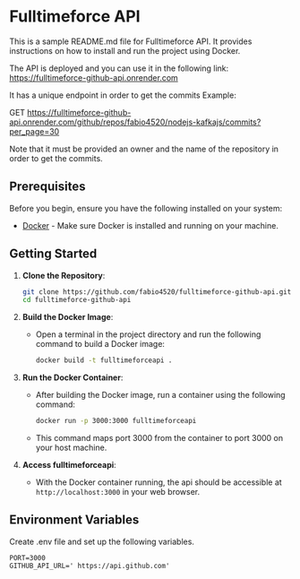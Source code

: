 # Fulltimeforce API

This is a sample README.md file for Fulltimeforce API. It provides instructions on how to install and run the project using Docker.

The API is deployed and you can use it in the following link: https://fulltimeforce-github-api.onrender.com

It has a unique endpoint in order to get the commits
Example:

GET https://fulltimeforce-github-api.onrender.com/github/repos/fabio4520/nodejs-kafkajs/commits?per_page=30

Note that it must be provided an owner and the name of the repository in order to get the commits.

## Prerequisites

Before you begin, ensure you have the following installed on your system:

- [Docker](https://www.docker.com/get-started) - Make sure Docker is installed and running on your machine.

## Getting Started

1. **Clone the Repository**:

   ```bash
   git clone https://github.com/fabio4520/fulltimeforce-github-api.git
   cd fulltimeforce-github-api
   ```

2. **Build the Docker Image**:

   - Open a terminal in the project directory and run the following command to build a Docker image:

     ```bash
     docker build -t fulltimeforceapi .
     ```

3. **Run the Docker Container**:

   - After building the Docker image, run a container using the following command:

     ```bash
     docker run -p 3000:3000 fulltimeforceapi
     ```

   - This command maps port 3000 from the container to port 3000 on your host machine.

4. **Access fulltimeforceapi**:

   - With the Docker container running, the api should be accessible at `http://localhost:3000` in your web browser.

## Environment Variables

Create .env file and set up the following variables.

```env
PORT=3000
GITHUB_API_URL=' https://api.github.com'
```